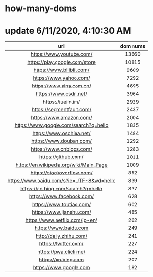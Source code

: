 # how-many-doms

# update 6/11/2020, 4:10:30 AM

url | dom nums
:-: | :-:
https://www.youtube.com/ | 13660
https://play.google.com/store | 10815
https://www.bilibili.com/ | 9609
https://www.yahoo.com/ | 7292
https://www.sina.com.cn/ | 4695
https://www.csdn.net/ | 3964
https://juejin.im/ | 2929
https://segmentfault.com/ | 2437
https://www.amazon.com/ | 2004
https://www.google.com/search?q=hello | 1835
https://www.oschina.net/ | 1484
https://www.douban.com/ | 1292
https://www.cnblogs.com/ | 1283
https://github.com/ | 1011
https://en.wikipedia.org/wiki/Main_Page | 1009
https://stackoverflow.com/ | 852
https://www.baidu.com/s?ie=UTF-8&wd=hello | 839
https://cn.bing.com/search?q=hello | 837
https://www.facebook.com/ | 628
https://www.toutiao.com/ | 602
https://www.jianshu.com/ | 485
https://www.netflix.com/jp-en/ | 262
https://www.baidu.com | 249
http://daily.zhihu.com/ | 241
https://twitter.com/ | 227
https://pwa.clicli.me/ | 224
https://cn.bing.com | 207
https://www.google.com | 182
